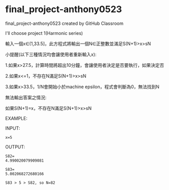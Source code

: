 # final_project-anthony0523
final_project-anthony0523 created by GitHub Classroom

I'll choose project 1(Harmonic series)

輸入一個x∈(1,33.5]，此方程式將輸出一個N∈正整數並滿足S(N+1)>x>sN

小提醒(以下三種情況均會讓使用者重新輸入x):

1.如果x>27.5，計算時間將超出10分鐘，會讓使用者決定是否要執行，如果決定否

2.如果x<=1，不存在N滿足S(N+1)>x>sN

3.如果x>33.5，1/N會開始小於machine epsilon，程式會判斷為0，無法找到N

無法輸出答案之情況:

如果S(N+1)=x，不存在N滿足S(N+1)>x>sN

EXAMPLE:

INPUT:

    x=5
   
OUTPUT:

    S82=
    4.990020079909081

    S83=
    5.002068272680166

    S83 > 5 > S82, so N=82

